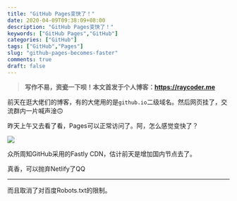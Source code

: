```yaml
---
title: "GitHub Pages变快了！"
date: 2020-04-09T09:38:09+08:00
description: "GitHub Pages变快了！"
keywords: ["GitHub Pages","GitHub"]
categories: ["GitHub"]
tags: ["GitHub","Pages"]
slug: "github-pages-becomes-faster"
comments: true
draft: false
---
```


> **写作不易，资瓷一下呗！本文首发于个人博客：<https://raycoder.me>**
>

前天在逛大佬们的博客，有的大佬用的是`github.io`二级域名。然后网页挂了，交流群内一片喊声<heimu>淦</heimu>🙃

昨天上午又去看了看，Pages可以正常访问了。阿，怎么感觉变快了？

![](https://cdn.jsdelivr.net/gh/FFRaycoder/cdn/imgs/20200409094422.png)

众所周知GitHub采用的Fastly CDN，估计前天是增加国内节点去了。

真香，可以抛弃Netlify了QQ

---

而且取消了对百度Robots.txt的限制。